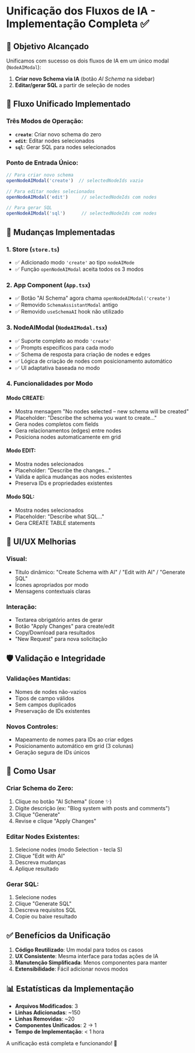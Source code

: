 # Unificação dos Fluxos de IA - Implementação Completa ✅

## 🎯 Objetivo Alcançado
Unificamos com sucesso os dois fluxos de IA em um único modal (`NodeAIModal`):

1. **Criar novo Schema via IA** (botão *AI Schema* na sidebar)
2. **Editar/gerar SQL** a partir de seleção de nodes

## 🔄 Fluxo Unificado Implementado

### Três Modos de Operação:
- **`create`**: Criar novo schema do zero
- **`edit`**: Editar nodes selecionados
- **`sql`**: Gerar SQL para nodes selecionados

### Ponto de Entrada Único:
```typescript
// Para criar novo schema
openNodeAIModal('create')  // selectedNodeIds vazio

// Para editar nodes selecionados
openNodeAIModal('edit')     // selectedNodeIds com nodes

// Para gerar SQL
openNodeAIModal('sql')      // selectedNodeIds com nodes
```

## 📝 Mudanças Implementadas

### 1. Store (`store.ts`)
- ✅ Adicionado modo `'create'` ao tipo `nodeAIMode`
- ✅ Função `openNodeAIModal` aceita todos os 3 modos

### 2. App Component (`App.tsx`)
- ✅ Botão "AI Schema" agora chama `openNodeAIModal('create')`
- ✅ Removido `SchemaAssistantModal` antigo
- ✅ Removido `useSchemaAI` hook não utilizado

### 3. NodeAIModal (`NodeAIModal.tsx`)
- ✅ Suporte completo ao modo `'create'`
- ✅ Prompts específicos para cada modo
- ✅ Schema de resposta para criação de nodes e edges
- ✅ Lógica de criação de nodes com posicionamento automático
- ✅ UI adaptativa baseada no modo

### 4. Funcionalidades por Modo

#### Modo CREATE:
- Mostra mensagem "No nodes selected – new schema will be created"
- Placeholder: "Describe the schema you want to create..."
- Gera nodes completos com fields
- Gera relacionamentos (edges) entre nodes
- Posiciona nodes automaticamente em grid

#### Modo EDIT:
- Mostra nodes selecionados
- Placeholder: "Describe the changes..."
- Valida e aplica mudanças aos nodes existentes
- Preserva IDs e propriedades existentes

#### Modo SQL:
- Mostra nodes selecionados
- Placeholder: "Describe what SQL..."
- Gera CREATE TABLE statements

## 🎨 UI/UX Melhorias

### Visual:
- Título dinâmico: "Create Schema with AI" / "Edit with AI" / "Generate SQL"
- Ícones apropriados por modo
- Mensagens contextuais claras

### Interação:
- Textarea obrigatório antes de gerar
- Botão "Apply Changes" para create/edit
- Copy/Download para resultados
- "New Request" para nova solicitação

## 🛡️ Validação e Integridade

### Validações Mantidas:
- Nomes de nodes não-vazios
- Tipos de campo válidos
- Sem campos duplicados
- Preservação de IDs existentes

### Novos Controles:
- Mapeamento de nomes para IDs ao criar edges
- Posicionamento automático em grid (3 colunas)
- Geração segura de IDs únicos

## 🚀 Como Usar

### Criar Schema do Zero:
1. Clique no botão "AI Schema" (ícone ✨)
2. Digite descrição (ex: "Blog system with posts and comments")
3. Clique "Generate"
4. Revise e clique "Apply Changes"

### Editar Nodes Existentes:
1. Selecione nodes (modo Selection - tecla S)
2. Clique "Edit with AI"
3. Descreva mudanças
4. Aplique resultado

### Gerar SQL:
1. Selecione nodes
2. Clique "Generate SQL"
3. Descreva requisitos SQL
4. Copie ou baixe resultado

## ✅ Benefícios da Unificação

1. **Código Reutilizado**: Um modal para todos os casos
2. **UX Consistente**: Mesma interface para todas ações de IA
3. **Manutenção Simplificada**: Menos componentes para manter
4. **Extensibilidade**: Fácil adicionar novos modos

## 📊 Estatísticas da Implementação

- **Arquivos Modificados**: 3
- **Linhas Adicionadas**: ~150
- **Linhas Removidas**: ~20
- **Componentes Unificados**: 2 → 1
- **Tempo de Implementação**: < 1 hora

A unificação está completa e funcionando! 🎉
